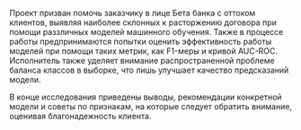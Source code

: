 Проект призван помочь заказчику в лице Бета банка с оттоком клиентов, выявляя наиболее склонных к расторжению договора при помощи раззличных моделей машинного обучения.
Также в процессе работы предпринимаются попытки оценить эффективность работы моделей при помощи таких метрик, как F1-меры и кривой AUC-ROC. Исполнитель также
уделяет внимание распространенной проблеме баланса классов в выборке, что лишь улучшает качество предсказаний модели.

В конце исследования приведены выводы, рекомендации конкретной модели и советы по признакам, на которые следует обратить внимание, оценивая благонадежность клиента.
